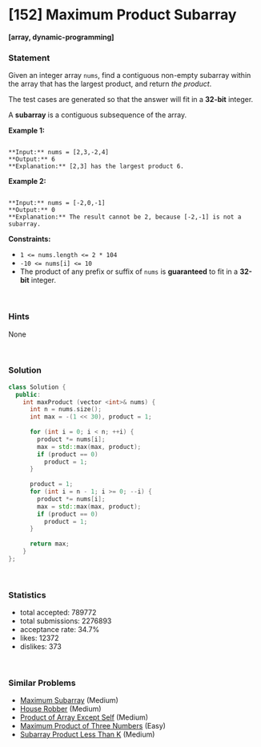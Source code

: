 # [152] Maximum Product Subarray

**[array, dynamic-programming]**

### Statement

Given an integer array `nums`, find a contiguous non-empty subarray within the array that has the largest product, and return *the product*.

The test cases are generated so that the answer will fit in a **32-bit** integer.

A **subarray** is a contiguous subsequence of the array.


**Example 1:**

```

**Input:** nums = [2,3,-2,4]
**Output:** 6
**Explanation:** [2,3] has the largest product 6.

```

**Example 2:**

```

**Input:** nums = [-2,0,-1]
**Output:** 0
**Explanation:** The result cannot be 2, because [-2,-1] is not a subarray.

```

**Constraints:**
* `1 <= nums.length <= 2 * 104`
* `-10 <= nums[i] <= 10`
* The product of any prefix or suffix of `nums` is **guaranteed** to fit in a **32-bit** integer.


<br>

### Hints

None

<br>

### Solution

```cpp
class Solution {
  public:
    int maxProduct (vector <int>& nums) {
      int n = nums.size();
      int max = -(1 << 30), product = 1;
      
      for (int i = 0; i < n; ++i) {
        product *= nums[i];
        max = std::max(max, product);
        if (product == 0)
          product = 1;
      }
      
      product = 1;
      for (int i = n - 1; i >= 0; --i) {
        product *= nums[i];
        max = std::max(max, product);
        if (product == 0)
          product = 1;
      }
      
      return max;
    }
};
```

<br>

### Statistics

- total accepted: 789772
- total submissions: 2276893
- acceptance rate: 34.7%
- likes: 12372
- dislikes: 373

<br>

### Similar Problems

- [Maximum Subarray](https://leetcode.com/problems/maximum-subarray) (Medium)
- [House Robber](https://leetcode.com/problems/house-robber) (Medium)
- [Product of Array Except Self](https://leetcode.com/problems/product-of-array-except-self) (Medium)
- [Maximum Product of Three Numbers](https://leetcode.com/problems/maximum-product-of-three-numbers) (Easy)
- [Subarray Product Less Than K](https://leetcode.com/problems/subarray-product-less-than-k) (Medium)
